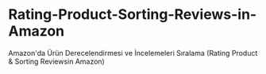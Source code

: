 # Rating-Product-Sorting-Reviews-in-Amazon
Amazon'da Ürün Derecelendirmesi ve İncelemeleri Sıralama (Rating Product &amp; Sorting Reviewsin Amazon)
